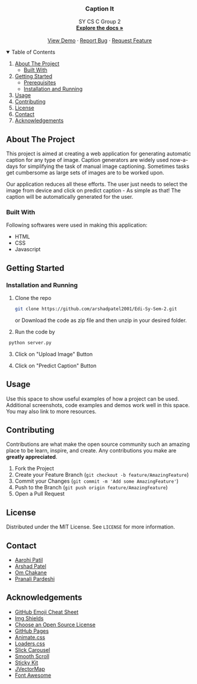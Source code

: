 

<br />
  <h3 align="center">Caption It</h3>

  <p align="center">
    SY CS C Group 2
    <br />
    <a href="https://github.com/arshadpatel2001/Edi-Sy-Sem-2/blob/main/README.md"><strong>Explore the docs »</strong></a>
    <br />
    <br />
    <a href="https://captionithere.herokuapp.com/">View Demo</a>
    ·
    <a href="https://github.com/arshadpatel2001/Edi-Sy-Sem-2/issues">Report Bug</a>
    ·
    <a href="https://github.com/arshadpatel2001/Edi-Sy-Sem-2/issues">Request Feature</a>
  </p>
</p>



<!-- TABLE OF CONTENTS -->
<details open="open">
  <summary>Table of Contents</summary>
  <ol>
    <li>
      <a href="#about-the-project">About The Project</a>
      <ul>
        <li><a href="#built-with">Built With</a></li>
      </ul>
    </li>
    <li>
      <a href="#getting-started">Getting Started</a>
      <ul>
        <li><a href="#prerequisites">Prerequisites</a></li>
        <li><a href="#installation-and-running">Installation and Running</a></li>
      </ul>
    </li>
    <li><a href="#usage">Usage</a></li>
    <li><a href="#contributing">Contributing</a></li>
    <li><a href="#license">License</a></li>
    <li><a href="#contact">Contact</a></li>
    <li><a href="#acknowledgements">Acknowledgements</a></li>
  </ol>
</details>



<!-- ABOUT THE PROJECT -->
## About The Project

This project is aimed at creating a web application for generating automatic caption for any type of image.
Caption generators are widely used now-a-days for simplifying the task of manual image captioning.
Sometimes tasks get cumbersome as large sets of images are to be worked upon.

Our application reduces all these efforts. The user just needs to select the image from device and click on predict caption - As simple as that!
The caption will be automatically generated for the user.

### Built With

Following softwares were used in making this application:
* HTML
* CSS
* Javascript

## Getting Started

### Installation and Running

1. Clone the repo
   ```sh
   git clone https://github.com/arshadpatel2001/Edi-Sy-Sem-2.git
   ```
   or Download the code as zip file and then unzip in your desired folder.
   
2. Run the code by 
  ```sh
   python server.py
   ```
3. Click on "Upload Image" Button

4. Click on "Predict Caption" Button


## Usage

Use this space to show useful examples of how a project can be used. Additional screenshots, code examples and demos work well in this space. You may also link to more resources.


## Contributing

Contributions are what make the open source community such an amazing place to be learn, inspire, and create. Any contributions you make are **greatly appreciated**.

1. Fork the Project
2. Create your Feature Branch (`git checkout -b feature/AmazingFeature`)
3. Commit your Changes (`git commit -m 'Add some AmazingFeature'`)
4. Push to the Branch (`git push origin feature/AmazingFeature`)
5. Open a Pull Request


## License

Distributed under the MIT License. See `LICENSE` for more information.


## Contact

* <a href="https://www.linkedin.com/in/aarohi-patil-03a164200">Aarohi Patil</a>
* <a href="https://www.linkedin.com/in/arshadpatel2001">Arshad Patel</a>
* <a href="https://www.linkedin.com/in/om-chakane-b085861a1">Om Chakane</a>
* <a href="https://www.linkedin.com/in/pranali-pardeshi-9b3021194">Pranali Pardeshi</a>


## Acknowledgements
* [GitHub Emoji Cheat Sheet](https://www.webpagefx.com/tools/emoji-cheat-sheet)
* [Img Shields](https://shields.io)
* [Choose an Open Source License](https://choosealicense.com)
* [GitHub Pages](https://pages.github.com)
* [Animate.css](https://daneden.github.io/animate.css)
* [Loaders.css](https://connoratherton.com/loaders)
* [Slick Carousel](https://kenwheeler.github.io/slick)
* [Smooth Scroll](https://github.com/cferdinandi/smooth-scroll)
* [Sticky Kit](http://leafo.net/sticky-kit)
* [JVectorMap](http://jvectormap.com)
* [Font Awesome](https://fontawesome.com)

